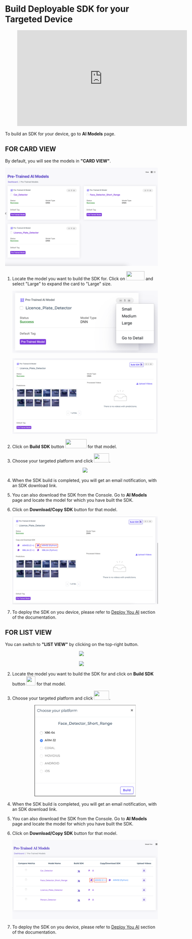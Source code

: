 # Build Deployable SDK for your Targeted Device

<!-- blank line -->
<figure class="video_container">
  <iframe width="560" height="315" src="https://www.youtube.com/embed/u5tYxLGTh7E?start=429" frameborder="0" allow="accelerometer; autoplay; encrypted-media; gyroscope; picture-in-picture" allowfullscreen></iframe>
</figure>
<!-- blank line -->

To build an SDK for your device, go to __AI Models__ page. 

## __FOR CARD VIEW__

By default, you will see the models in __"CARD VIEW"__.

<p align="center">
  <img src="docs/img/console/AI Models/PretrainedAIModels-Card.png">
</p>


1. Locate the model you want to build the SDK for. Click on <img src="../img/console/AI Models/CardSizeChangeButton.png" height=30 width=60> and select "Large" to expand the card to "Large" size.

    <p align="center">
      <img src="docs/img/console/AI Models/ChangeCardSizeOptions.png">
    </p>

    <p align="center">
      <img src="docs/img/console/AI Models/ModelLargeCard.png">
    </p>

2. Click on __Build SDK__ button <img src="../img/console/AI Models/BuildButton-Card.png" height=30 width=70> for that model.

3. Choose your targeted platform and click <img src="../img/console/AI Models/BuildButton.png" height=30 width=50>.

    <p align="center">
    <img src="../img/console/AI Models/BuildSDK-ARM32.png" height=300>
    </p>

4. When the SDK build is completed, you will get an email notification, with an SDK download link.

5. You can also download the SDK from the Console. Go to __AI Models__ page and locate the model for which you have built the SDK.

6. Click on __Download/Copy SDK__ button for that model. 

    <p align="center">
    <img src="docs/img/console/AI Models/PreTrainedModels-SDKBuilt-Card.png">
    </p>

7. To deploy the SDK on you device, please refer to [Deploy You AI](/en/latest/installation/) section of the documentation.

## __FOR LIST VIEW__

You can switch to __"LIST VIEW"__ by clicking on the top-right button.

<p align="center">
  <img src="../img/console/AI Models/PretrainedAIModels-ChangeView.png">
</p>

<p align="center">
  <img src="../img/console/AI Models/PretrainedAIModels-List.png">
</p>

2. Locate the model you want to build the SDK for and click on __Build SDK__ button <img src="../img/console/AI Models/BuildSDKButton.png" height=30 width=30> for that model.

3. Choose your targeted platform and click <img src="../img/console/AI Models/BuildButton.png" height=30 width=50>.

    <p align="center">
    <img src="docs/img/console/AI Models/BuildSDK-ARM32.png" height=300>
    </p>

4. When the SDK build is completed, you will get an email notification, with an SDK download link.

5. You can also download the SDK from the Console. Go to __AI Models__ page and locate the model for which you have built the SDK.

6. Click on __Download/Copy SDK__ button for that model. 

    <p align="center">
    <img src="docs/img/console/AI Models/PreTrainedModels-SDKBuilt.png">
    </p>

7. To deploy the SDK on you device, please refer to [Deploy You AI](/en/latest/installation/) section of the documentation.